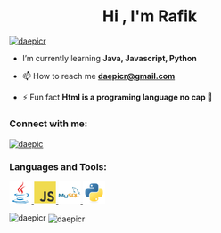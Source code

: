 <h1 align="center">Hi , I'm Rafik</h1>
<p align="left"> <a href="https://github.com/ryo-ma/github-profile-trophy"><img src="https://github-profile-trophy.vercel.app/?username=daepicr" alt="daepicr" /></a> </p>

- I’m currently learning **Java, Javascript, Python**

- 📫 How to reach me **daepicr@gmail.com**

- ⚡ Fun fact **Html is a programing language no cap 🧢**

<h3 align="left">Connect with me:</h3>
<p align="left">
<a href="https://www.hackerrank.com/daepic" target="blank"><img align="center" src="https://raw.githubusercontent.com/rahuldkjain/github-profile-readme-generator/master/src/images/icons/Social/hackerrank.svg" alt="daepic" height="30" width="40" /></a>
</p>

<h3 align="left">Languages and Tools:</h3>
<p align="left"> <a href="https://www.java.com" target="_blank" rel="noreferrer"> <img src="https://raw.githubusercontent.com/devicons/devicon/master/icons/java/java-original.svg" alt="java" width="40" height="40"/> </a> <a href="https://developer.mozilla.org/en-US/docs/Web/JavaScript" target="_blank" rel="noreferrer"> <img src="https://raw.githubusercontent.com/devicons/devicon/master/icons/javascript/javascript-original.svg" alt="javascript" width="40" height="40"/> </a> <a href="https://www.mysql.com/" target="_blank" rel="noreferrer"> <img src="https://raw.githubusercontent.com/devicons/devicon/master/icons/mysql/mysql-original-wordmark.svg" alt="mysql" width="40" height="40"/> </a> <a href="https://www.python.org" target="_blank" rel="noreferrer"> <img src="https://raw.githubusercontent.com/devicons/devicon/master/icons/python/python-original.svg" alt="python" width="40" height="40"/> </a> </p>

<p><img align="left" src="https://github-readme-stats.vercel.app/api/top-langs?username=daepicr&show_icons=true&locale=en&layout=compact" alt="daepicr" /></p>

<p>&nbsp;<img align="center" src="https://github-readme-stats.vercel.app/api?username=daepicr&show_icons=true&locale=en" alt="daepicr" /></p>
